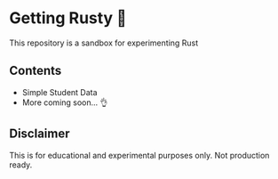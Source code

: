 # Getting Rusty 🦀

This repository is a sandbox for experimenting Rust 

## Contents
- Simple Student Data
- More coming soon... 👌

## Disclaimer
This is for educational and experimental purposes only. Not production ready.
